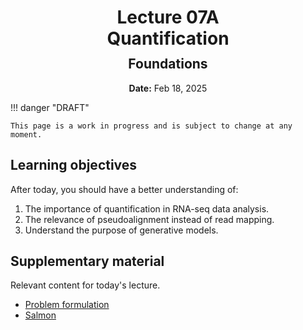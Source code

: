 <h1 style="margin-bottom: 0.4em; text-align: center;">
    <b>Lecture 07A</b><br>
    Quantification
</h1>
<h2 style="margin-top: 0.0em; text-align: center;">
    Foundations
</h2>
<p style="text-align: center;">
    <b>Date:</b> Feb 18, 2025
</p>

!!! danger "DRAFT"

    This page is a work in progress and is subject to change at any moment.

## Learning objectives

After today, you should have a better understanding of:

1.  The importance of quantification in RNA-seq data analysis.
2.  The relevance of pseudoalignment instead of read mapping.
3.  Understand the purpose of generative models.

## Supplementary material

Relevant content for today's lecture.

-   [Problem formulation](https://omics.crumblearn.org/transcriptomics/quant/problem/)
-   [Salmon](https://omics.crumblearn.org/transcriptomics/quant/salmon/#maximum-likelihood)

<!-- ## Presentation

-   **View:** [slides.com/aalexmmaldonado/biosc1540-l07a](https://slides.com/aalexmmaldonado/biosc1540-l07a)
-   **Live link:** [slides.com/d/R975Cow/live](https://slides.com/d/R975Cow/live)
-   **Download:** [biosc1540-l07a.pdf](/lectures/07A/biosc1540-l07a.pdf)

<iframe src="https://slides.com/aalexmmaldonado/biosc1540-l07a/embed?byline=hidden&share=hidden" width="100%" height="600" title="BIOSC 1540: Lecture 07A" scrolling="no" frameborder="0" webkitallowfullscreen mozallowfullscreen allowfullscreen></iframe> -->
